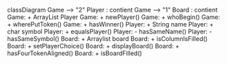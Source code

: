 classDiagram
Game --> "2" Player : contient
Game --> "1" Board : contient
Game: + ArrayList Player
Game: + newPlayer()
Game: + whoBegin()
Game: + wherePutToken()
Game: + hasWinner()
Player: + String name
Player: + char symbol
Player: + equalsPlayer()
Player: - hasSameName()
Player: - hasSameSymbol()
Board: + Arraylist board
Board: + isColumnIsFilled()
Board: + setPlayerChoice()
Board: + displayBoard()
Board: + hasFourTokenAligned()
Board: + isBoardFilled()
